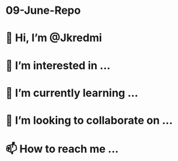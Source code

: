 # 09-June-Repo
# 👋 Hi, I’m @Jkredmi
# 👀 I’m interested in ...
# 🌱 I’m currently learning ...
# 💞️ I’m looking to collaborate on ...
# 📫 How to reach me ...

